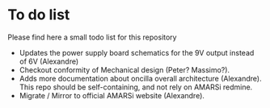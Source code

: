 # To do list

Please find here a small todo list for this repository

 * Updates the power supply board schematics for the 9V output instead
   of 6V (Alexandre)
 * Checkout conformity of Mechanical design (Peter? Massimo?).
 * Adds more documentation about oncilla overall architecture
   (Alexandre). This repo should be self-containing, and not rely on
   AMARSi redmine.
 * Migrate / Mirror to official AMARSi website (Alexandre).


